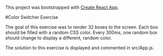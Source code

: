 This project was bootstrapped with [Create React App](https://github.com/facebookincubator/create-react-app).

#Color Switcher Exercise

The goal of this exercise was to render 32 boxes to the screen.
Each box should be filled with a random CSS color. 
Every 300ms, one random box should change
to display a different, random color.

The solution to this exercise is displayed and commented in src/App.js.